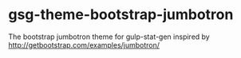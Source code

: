 # gsg-theme-bootstrap-jumbotron
The bootstrap jumbotron theme for gulp-stat-gen inspired by http://getbootstrap.com/examples/jumbotron/
